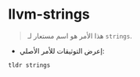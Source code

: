 # llvm-strings

> هذا الأمر هو اسم مستعار لـ `strings`.

- إعرض التوثيقات للأمر الأصلي:

`tldr strings`
